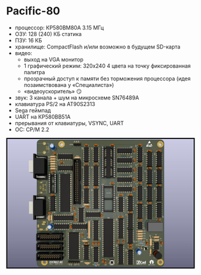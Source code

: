 # Pacific-80

- процессор: КР580ВМ80А 3.15 МГц
- ОЗУ: 128 (240) КБ статика
- ПЗУ: 16 КБ
- хранилище: CompactFlash и/или возможно в будущем SD-карта
- видео:
    - выход на VGA монитор
    - 1 графический режим: 320x240 4 цвета на точку фиксированная палитра
    - прозрачный доступ к памяти без торможения процессора (идея позаимствована у «Специалиста»)
    - «видеоускоритель» 😏
- звук: 3 канала + шум на микросхеме SN76489A
- клавиатура PS/2 на AT90S2313
- Sega геймпад
- UART на КР580ВВ51А
- прерывания от клавиатуры, VSYNC, UART 
- ОС: CP/M 2.2

![pac80](pac80.jpg)
